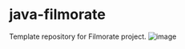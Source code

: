 # java-filmorate
Template repository for Filmorate project.
![image](https://github.com/Ernalti/javafilmrate-2/assets/126362213/50f2c11b-eb22-484b-8afa-261bd65c4d7d)

